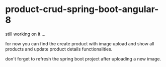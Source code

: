 # product-crud-spring-boot-angular-8

still working on it ...

for now you can find the create product with image upload and show all products and update product details functionalities.

don't forget to refresh the spring boot project after uploading a new image.
